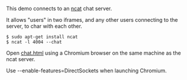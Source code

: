 
This demo connects to an [ncat](https://nmap.org/ncat/guide/index.html) chat server.

It allows "users" in two iframes, and any other users connecting to the server, to char with each other.

```
$ sudo apt-get install ncat
$ ncat -l 4004 --chat
```

Open [chat.html](chat.html) using a Chromium browser on the same machine as the ncat server.

Use --enable-features=DirectSockets when launching Chromium.
